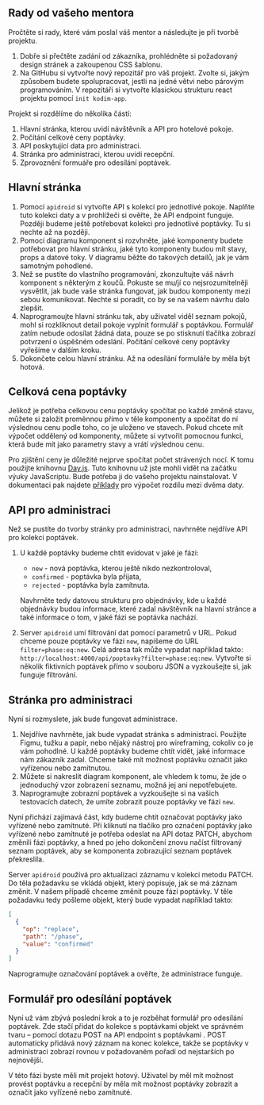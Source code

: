 ## Rady od vašeho mentora

Pročtěte si rady, které vám poslal váš mentor a následujte je při tvorbě projektu.

1. Dobře si přečtěte zadání od zákazníka, prohlédněte si požadovaný design stránek a zakoupenou CSS šablonu.
1. Na GitHubu si vytvořte nový repozitář pro váš projekt. Zvolte si, jakým způsobem budete spolupracovat, jestli na jedné větvi nebo párovým programováním. V repozitáři si vytvořte klasickou strukturu react projektu pomocí `init kodim-app`.

Projekt si rozdělíme do několika částí:

1. Hlavní stránka, kterou uvidí návštěvník a API pro hotelové pokoje.
1. Počítání celkové ceny poptávky.
1. API poskytující data pro administraci.
1. Stránka pro administraci, kterou uvidí recepční.
1. Zprovoznění formuáře pro odesílání poptávek.

## Hlavní stránka

1. Pomocí `apidroid` si vytvořte API s kolekcí pro jednotlivé pokoje. Naplňte tuto kolekci daty a v prohlížeči si ověřte, že API endpoint funguje. Později budeme ještě potřebovat kolekci pro jednotlivé poptávky. Tu si nechte až na později.
1. Pomocí diagramu komponent si rozvhněte, jaké komponenty budete potřebovat pro hlavní stránku, jaké tyto komponenty budou mít stavy, props a datové toky. V diagramu běžte do takových detailů, jak je vám samotným pohodlené.
1. Než se pustíte do vlastního programování, zkonzultujte váš návrh komponent s některým z koučů. Pokuste se mu/jí co nejsrozumitelněji vysvětlit, jak bude vaše stránka fungovat, jak budou komponenty mezi sebou komunikovat. Nechte si poradit, co by se na vašem návrhu dalo zlepšit.
1. Naprogramoujte hlavní stránku tak, aby uživatel viděl seznam pokojů, mohl si rozkliknout detail pokoje vyplnit formulář s poptávkou. Formulář zatím nebude odosílat žádná data, pouze se po stisknutí tlačítka zobrazí potvrzení o úspěšném odeslání. Počítání celkové ceny poptávky vyřešíme v dalším kroku.
1. Dokončete celou hlavní stránku. Až na odesílání formuláře by měla být hotová.

## Celková cena poptávky

Jelikož je potřeba celkovou cenu poptávky spočítat po každé změně stavu, můžete si založit proměnnou přímo v těle komponenty a spočítat do ní výslednou cenu podle toho, co je uloženo ve stavech. Pokud chcete mít výpočet oddělený od komponenty, můžete si vytvořit pomocnou funkci, která bude mít jako parametry stavy a vrátí výslednou cenu.

Pro zjištění ceny je důležité nejprve spočítat počet strávených nocí. K tomu použijte knihovnu [Day.js](https://day.js.org/). Tuto knihovnu už jste mohli vidět na začátku výuky JavaScriptu. Bude potřeba ji do vašeho projektu nainstalovat. V dokumentaci pak najdete [příklady](https://day.js.org/docs/en/display/difference) pro výpočet rozdílu mezi dvěma daty.

## API pro administraci

Než se pustíte do tvorby stránky pro administraci, navhrněte nejdříve API pro kolekci poptávek.

1.  U každé poptávky budeme chtít evidovat v jaké je fázi:

    - `new` - nová poptávka, kterou ještě nikdo nezkontroloval,
    - `confirmed` - poptávka byla přijata,
    - `rejected` - poptávka byla zamítnuta.

    Navhrněte tedy datovou strukturu pro objednávky, kde u každé objednávky budou informace, které zadal návštěvník na hlavní stránce a také informace o tom, v jaké fázi se poptávka nachází.

1.  Server `apidroid` umí filtrování dat pomocí parametrů v URL. Pokud chceme pouze poptávky ve fázi `new`, napíšeme do URL `filter=phase:eq:new`. Celá adresa tak může vypadat například takto: `http://localhost:4000/api/poptavky?filter=phase:eq:new`. Vytvořte si několik fiktivních poptávek přímo v souboru JSON a vyzkoušejte si, jak funguje filtrování.

## Stránka pro administraci

Nyní si rozmyslete, jak bude fungovat administrace.

1. Nejdříve navhrněte, jak bude vypadat stránka s administrací. Použijte Figmu, tužku a papír, nebo nějaký nástroj pro wireframing, cokoliv co je vám pohodlné. U každé poptávky budeme chtít vidět, jaké informace nám zákazník zadal. Chceme také mít možnost poptávku označit jako vyřízenou nebo zamítnutou.
1. Můžete si nakreslit diagram komponent, ale vhledem k tomu, že jde o jednoduchý vzor zobrazení seznamu, možná jej ani nepotřebujete.
1. Naprogramujte zobrazní poptávek a vyzkoušejte si na vašich testovacích datech, že umíte zobrazit pouze poptávky ve fázi `new`.

Nyní přichází zajímavá část, kdy budeme chtít označovat poptávky jako vyřízené nebo zamítnuté. Při kliknutí na tlačíko pro označení poptávky jako vyřízené nebo zamítnuté je potřeba odeslat na API dotaz PATCH, abychom změnili fázi poptávky, a hned po jeho dokončení znovu načíst filtrovaný seznam poptávek, aby se komponenta zobrazující seznam poptávek překreslila.

Server `apidroid` používá pro aktualizaci záznamu v kolekci metodu PATCH. Do těla požadavku se vkládá objekt, který popisuje, jak se má záznam změnit. V našem případě chceme změnit pouze fázi poptávky. V těle požadavku tedy pošleme objekt, který bude vypadat například takto:

```json
[
  {
    "op": "replace",
    "path": "/phase",
    "value": "confirmed"
  }
]
```

Naprogramujte označování poptávek a ověřte, že administrace funguje.

## Formulář pro odesílání poptávek

Nyní už vám zbývá poslední krok a to je rozběhat formulář pro odesílání poptávek. Zde stačí přidat do kolekce s poptávkami objekt ve správném tvaru – pomocí dotazu POST na API endpoint s poptávkami . POST automaticky přidává nový záznam na konec kolekce, takže se poptávky v administraci zobrazí rovnou v požadovaném pořadí od nejstarších po nejnovější.

V této fázi byste měli mít projekt hotový. Uživatel by měl mít možnost provést poptávku a recepční by měla mít možnost poptávky zobrazit a označit jako vyřízené nebo zamítnuté.
